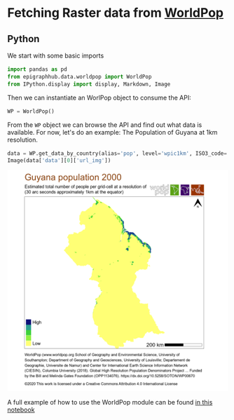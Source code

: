 # Fetching Raster data from [WorldPop](https://www.worlpop.org)

## Python
We start with some basic imports
```python
import pandas as pd
from epigraphhub.data.worldpop import WorldPop
from IPython.display import display, Markdown, Image
```
Then we can instantiate an WorlPop object to consume the API:

```python
WP = WorldPop()
```
From the `WP` object we can browse the API and find out what data is available. For now, let's do an example: The Population of Guyana at 1km resolution.

```python
data = WP.get_data_by_country(alias='pop', level='wpic1km', ISO3_code='GUY')
Image(data['data'][0]['url_img'])
```
![](guyana.png)

A full example of how to use the WorldPop module can be found [in this notebook](https://github.com/thegraphnetwork/epigraphhub_py/blob/main/examples/worldpop.ipynb)
